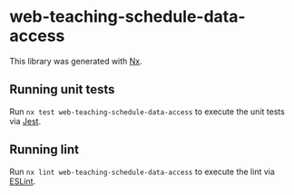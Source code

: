 # web-teaching-schedule-data-access

This library was generated with [Nx](https://nx.dev).

## Running unit tests

Run `nx test web-teaching-schedule-data-access` to execute the unit tests via [Jest](https://jestjs.io).

## Running lint

Run `nx lint web-teaching-schedule-data-access` to execute the lint via [ESLint](https://eslint.org/).

